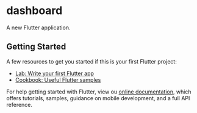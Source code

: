 # dashboard

A new Flutter application.

## Getting Started



A few resources to get you started if this is your first Flutter project:

- [Lab: Write your first Flutter app](https://flutter.dev/docs/get-started/codelab)
- [Cookbook: Useful Flutter samples](https://flutter.dev/docs/cookbook)

For help getting started with Flutter, view ou
[online documentation](https://flutter.dev/docs), which offers tutorials,
samples, guidance on mobile development, and a full API reference.
